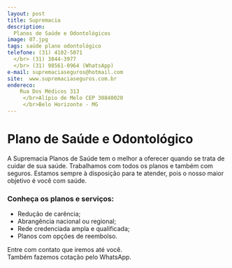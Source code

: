 ```yaml
---
layout: post
title: Supremacia
description:
  Planos de Saúde e Odontológicos
image: 07.jpg
tags: saúde plano odontológico 
telefone: (31) 4102-5071
  </br> (31) 3044-3977 
  </br> (31) 98561-0964 (WhatsApp)
e-mail: supremaciaseguros@hotmail.com
site:  www.supremaciaseguros.com.br 
endereco:
    Rua Dos Médicos 313 
     </br>Alípio de Melo CEP 30840020 
     </br>Belo Horizonte - MG
---
```


# Plano de Saúde e Odontológico

A Supremacia Planos de Saúde tem o melhor a oferecer quando se trata de cuidar de sua saúde. 
Trabalhamos com todos os planos e também com seguros.
Estamos sempre à disposição para te atender, pois o nosso maior objetivo é você com saúde.  

### Conheça os planos e serviços:  

* Redução de carência;
* Abrangência nacional ou regional;
* Rede credenciada ampla e qualificada;
* Planos com opções de reembolso.  

Entre com contato que iremos até você.
  </br> Também fazemos cotação pelo WhatsApp.
